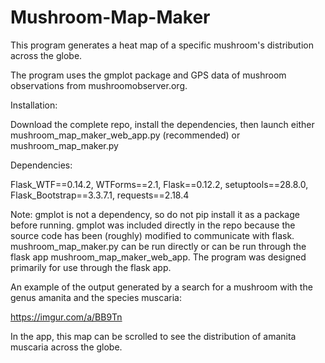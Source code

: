 # Mushroom-Map-Maker
This program generates a heat map of a specific mushroom's distribution across the globe.

The program uses the gmplot package and GPS data of mushroom observations from mushroomobserver.org.

Installation:

Download the complete repo, install the dependencies, then launch either mushroom_map_maker_web_app.py (recommended) or mushroom_map_maker.py

Dependencies:

Flask_WTF==0.14.2,
WTForms==2.1,
Flask==0.12.2,
setuptools==28.8.0,
Flask_Bootstrap==3.3.7.1,
requests==2.18.4

Note: gmplot is not a dependency, so do not pip install it as a package before running. gmplot was included directly in the repo because the source code has been (roughly) modified to communicate with flask. mushroom_map_maker.py can be run directly or can be run through the flask app mushroom_map_maker_web_app. The program was designed primarily for use through the flask app. 

An example of the output generated by a search for a mushroom with the genus amanita and the species muscaria:

https://imgur.com/a/BB9Tn

In the app, this map can be scrolled to see the distribution of amanita muscaria across the globe. 


